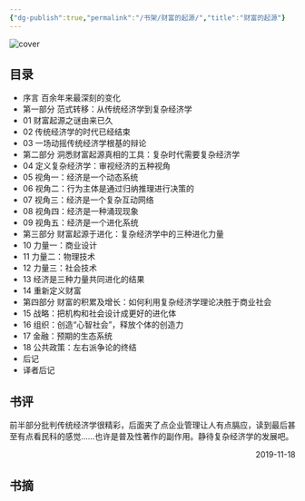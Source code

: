 ```yaml
---
{"dg-publish":true,"permalink":"/书架/财富的起源/","title":"财富的起源"}
---
```



![cover](https://s2.loli.net/2025/10/10/cmYNQLSRnfVDokX.png)

## 目录


  - 序言 百余年来最深刻的变化
  - 第一部分 范式转移：从传统经济学到复杂经济学
  - 01 财富起源之谜由来已久
  - 02 传统经济学的时代已经结束
  - 03 一场动摇传统经济学根基的辩论
  - 第二部分 洞悉财富起源真相的工具：复杂时代需要复杂经济学
  - 04 定义复杂经济学：审视经济的五种视角
  - 05 视角一：经济是一个动态系统
  - 06 视角二：行为主体是通过归纳推理进行决策的
  - 07 视角三：经济是一个复杂互动网络
  - 08 视角四：经济是一种涌现现象
  - 09 视角五：经济是一个进化系统
  - 第三部分 财富起源于进化：复杂经济学中的三种进化力量
  - 10 力量一：商业设计
  - 11 力量二：物理技术
  - 12 力量三：社会技术
  - 13 经济是三种力量共同进化的结果
  - 14 重新定义财富
  - 第四部分 财富的积累及增长：如何利用复杂经济学理论决胜于商业社会
  - 15 战略：把机构和社会设计成更好的进化体
  - 16 组织：创造“心智社会”，释放个体的创造力
  - 17 金融：预期的生态系统
  - 18 公共政策：左右派争论的终结
  - 后记
  - 译者后记

## 书评

前半部分批判传统经济学很精彩，后面夹了点企业管理让人有点膈应，读到最后甚至有点看民科的感觉……也许是普及性著作的副作用。静待复杂经济学的发展吧。

<p align="right">2019-11-18</p>

## 书摘